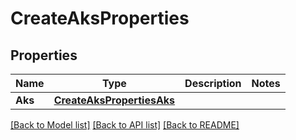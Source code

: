 # CreateAksProperties

## Properties
Name | Type | Description | Notes
------------ | ------------- | ------------- | -------------
**Aks** | [**CreateAksPropertiesAks**](CreateAKSProperties_aks.md) |  | 

[[Back to Model list]](../README.md#documentation-for-models) [[Back to API list]](../README.md#documentation-for-api-endpoints) [[Back to README]](../README.md)


